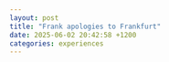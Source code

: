 ```yaml
---
layout: post
title: "Frank apologies to Frankfurt"
date: 2025-06-02 20:42:58 +1200
categories: experiences
---
```

